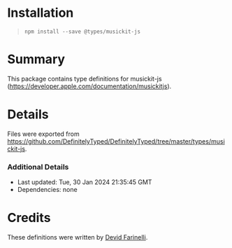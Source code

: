 # Installation
> `npm install --save @types/musickit-js`

# Summary
This package contains type definitions for musickit-js (https://developer.apple.com/documentation/musickitjs).

# Details
Files were exported from https://github.com/DefinitelyTyped/DefinitelyTyped/tree/master/types/musickit-js.

### Additional Details
 * Last updated: Tue, 30 Jan 2024 21:35:45 GMT
 * Dependencies: none

# Credits
These definitions were written by [Devid Farinelli](https://github.com/misterdev).
